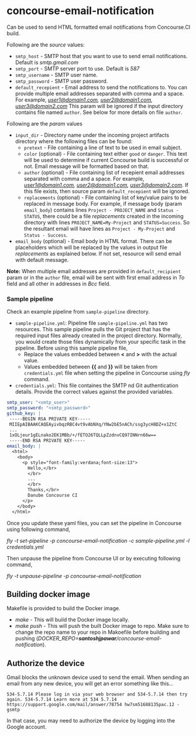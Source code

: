 # concourse-email-notification
Can be used to send HTML formatted email notifications from Concourse.CI build.

Following are the *source* values:
* `smtp_host` - SMTP host that you want to use to send email notifications. Default is *smtp.gmail.com*
* `smtp_port` - SMTP server port to use. Default is *587*
* `smtp_username` - SMTP user name.
* `smtp_password` - SMTP user password.
* `default_recepient` - Email address to send the notifications to. You can
provide multiple email addresses separated with comma and a space.
For example, *user1@domain1.com, user2@domain1.com, user3@domain2.com*
This param will be ignored if the input directory contains file named
`author`. See below for more details on file `author`.

Following are the *param* values
* `input_dir` - Directory name under the incoming project artifacts directory where the following files can be found:
  * `pretext` - File containing a line of text to be used in email subject.
  * `color` (optional) - File containing text either `good` or `danger`. This text will be used
  to determine if current Concourse build is successful or not. Email message will be formatted
  based on that.
  * `author` (optional) - File containing list of recepient email addresses 
  separated with comma and a space. For example, *user1@domain1.com, user2@domain1.com, user3@domain2.com*.
  If this file exists, then source param `default_recepient` will be ignored.
  * `replacements` (optional) - File containing list of key/value pairs to be replaced in message body.
  For example, if message body (param `email_body`) contains lines `Project - PROJECT_NAME`
  and `Status - STATUS`, there could be a file *replacements* created in the incoming
  directory with lines `PROJECT_NAME=My-Project` and `STATUS=Success`. So the resultant email will 
  have lines as `Project - My-Project` and `Status - Success`. 
* `email_body` (optional) - Email body in HTML format. There can be placeholders which will be 
replaced by the values in output file *replacements* as explained below.
If not set, resource will send email with default message.

**Note:** When multiple email addresses are provided in `default_recipient` param or in the `author` file,
email will be sent with first email address in *To* field and all other in addresses in *Bcc* field.

### Sample pipeline
Check an example pipeline from `sample-pipeline` directory.
* `sample-pipeline.yml`:  Pipeline file `sample-pipeline.yml` has two resources. 
This sample pipeline pulls the Git project that has the required input 
files already created in the project directory. Normally, you would create those files dynamically from your 
specific task in the pipeline. Before using this sample pipeline file,
  * Replace the values embedded between **<** and **>** with the actual value.
  * Values embedded between **{{** and **}}** will be taken from `credentials.yml` file
  when setting the pipeline in Concourse using *fly* command.
* `credentials.yml`: This file containes the SMTP nd Git authentication details.
 Provide the correct values against the provided variables.
 
 ``` yaml
 smtp_user: "<smtp_user>"
 smtp_password: "<smtp_password>"
 github_key: |
  -----BEGIN RSA PRIVATE KEY-----
  MIIEpAIBAAKCAQEAyivbqzRBC4vt9vAbNXq/YNw2bE5nACh/ssg3ycH8DZ+x1ZtC
  ...
  1xOLjeur1gELnako2EK1MBb/+/fETO26TQLLpZzdnvCQ97INNrn66w==
  -----END RSA PRIVATE KEY-----
 email_body: |
   <html>
     <body>
       <p style="font-family:verdana;font-size:13">
         Hello,</br>
         </br>
         ...
         </br>
         Thanks,</br>
         Danube Concourse CI
       </p>
     </body>
   </html>
 ```
 

Once you update these yaml files, you can set the pipeline in Concourse using following command,
 
*fly -t <target> set-pipeline -p concourse-email-notification -c sample-pipeline.yml -l credentials.yml*

Then unpause the pipeline from Concourse UI or by executing following command,

*fly -t <target> unpause-pipeline -p concourse-email-notification*

## Building docker image
Makefile is provided to build the Docker image.

* *make* - This will build the Docker image locally.
* *make push* - This will push the built Docker image to repo.
Make sure to change the repo name to your repo in Makoefile before 
building and pushing (*DOCKER_REPO=***santoshjpawar***/concourse-email-notification*). 

## Authorize the device
Gmail blocks the unknown device used to send the email. When sending an email from any new device, you will get an error something like this...
```
534-5.7.14 Please log in via your web browser and 534-5.7.14 then try again. 534-5.7.14 Learn more at 534 5.7.14 https://support.google.com/mail/answer/78754 hw7sm51688135pac.12 - gsmtp 
```
In that case, you may need to authorize the device by logging into the Google account. 